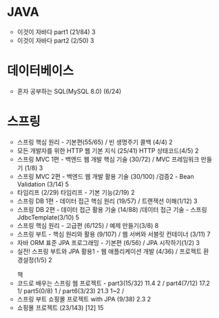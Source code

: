 <ul>
<h1> JAVA </h1>
<ul>  
      <li>이것이 자바다 part1 (21/84) 3</li>
      <li>이것이 자바다 part2 (2/50) 3</li>
</ul>

<h1>데이터베이스</h1>
<ul> 
    <li> 혼자 공부하는 SQL(MySQL 8.0) (6/24)  </li>
</ul>

<h1> 스프링 </h1>
<ul>
  <li>스프링 핵심 원리 - 기본편(55/65) / 빈 생명주기 콜백 (4/4)  2</li>
  <li>모든 개발자를 위한 HTTP 웹 기본 지식 (25/41) HTTP 상태코드(4/5) 2 </li>
      
  <li>스프링 MVC 1편 - 백엔드 웹 개발 핵심 기술 (30/72) / MVC 프레임워크 만들기 (1/8) 3 </li> 
  <li>스프링 MVC 2편 - 백엔드 웹 개발 활용 기술 (30/100) /검증2 - Bean Validation (3/14)  5 </li>
  <li>타임리프 (2/29) 타임리프 - 기본 기능(2/19)  2 </li>
    
  <li>스프링 DB 1편 - 데이터 접근 핵심 원리 (19/57) / 트랜잭션 이해(1/12) 3 </li>
  <li>스프링 DB 2편 - 데이터 접근 활용 기술 (14/88) /데이터 접근 기술 - 스프링 JdbcTemplate(3/10) 5 </li>
  
  <li>스프링 핵심 원리 - 고급편 (6/125)  / 예제 만들기(3/8) 8 </li>
  <li>스프링 부트 - 핵심 원리와 활용 (9/107)  / 웹 서버와 서블릿 컨테이너 (3/11) 7 </li>
  
  <li>자바 ORM 표준 JPA 프로그래밍 - 기본편 (6/56) / JPA 시작하기(1/2) 3  </li>
  <li>실전! 스프링 부트와 JPA 활용1 - 웹 애플리케이션 개발 (4/36) / 프로젝트 환경설정(1/5) 2 </li>
</ul>

<ul> 책
  <li>코드로 배우는 스프링 웹 프로젝트 - part3(15/32) 11.4  2 / part4(7/12) 17.2 1/ part5(0/8) 1 / part6(3/23)  21.3 1~2 / </li>
  <li>스프링 부트 쇼핑몰 프로젝트 with JPA (9/38) 2.3  2</li>
  
  <li>쇼핑몰 프로젝트 (23/143) [12] 15 </li>
</ul>

</ul>
